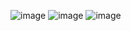 
![image](https://user-images.githubusercontent.com/82115269/189543077-1ac813ac-c04f-4385-be9b-4c843b4ec13f.png)
![image](https://user-images.githubusercontent.com/82115269/189543100-6f60caf7-0e54-4568-bb92-566c0f196107.png)
![image](https://user-images.githubusercontent.com/82115269/189543112-209d6c8f-f93b-4db8-a81c-d600563253a6.png)
